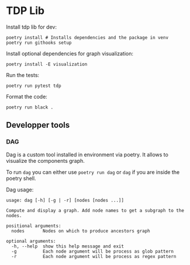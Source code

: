 # TDP Lib

Install tdp lib for dev:
```
poetry install # Installs dependencies and the package in venv
poetry run githooks setup
```

Install optional dependencies for graph visualization:
```
poetry install -E visualization
```

Run the tests:
```
poetry run pytest tdp
```

Format the code:
```
poetry run black .
```

## Developper tools

### DAG

Dag is a custom tool installed in environment via poetry. It allows to visualize the components graph.

To run `dag` you can either use `poetry run dag` or `dag` if you are inside the poetry shell.

Dag usage:
```
usage: dag [-h] [-g | -r] [nodes [nodes ...]]

Compute and display a graph. Add node names to get a subgraph to the nodes.

positional arguments:
  nodes       Nodes on which to produce ancestors graph

optional arguments:
  -h, --help  show this help message and exit
  -g          Each node argument will be process as glob pattern
  -r          Each node argument will be process as regex pattern
```
